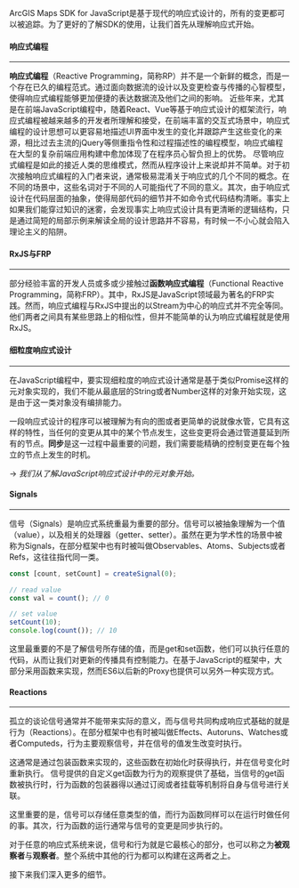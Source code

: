 
ArcGIS Maps SDK for JavaScript是基于现代的响应式设计的，所有的变更都可以被追踪。为了更好的了解SDK的使用，让我们首先从理解响应式开始。

#### 响应式编程
---
**响应式编程**（Reactive Programming，简称RP）并不是一个新鲜的概念，而是一个存在已久的编程范式。通过面向数据流的设计以及变更检查与传播的心智模型，使得响应式编程能够更加便捷的表达数据流及他们之间的影响。
近些年来，尤其是在前端JavaScript编程中，随着React、Vue等基于响应式设计的框架流行，响应式编程被越来越多的开发者所理解和接受，在前端丰富的交互式场景中，响应式编程的设计思想可以更容易地描述UI界面中发生的变化并跟踪产生这些变化的来源，相比过去主流的jQuery等侧重指令性和过程描述性的编程模型，响应式编程在大型的复杂前端应用构建中愈加体现了在程序员心智负担上的优势。
尽管响应式编程是如此的接近人类的思维模式，然而从程序设计上来说却并不简单。对于初次接触响应式编程的入门者来说，通常极易混淆关于响应式的几个不同的概念。在不同的场景中，这些名词对于不同的人可能指代了不同的意义。其次，由于响应式设计在代码层面的抽象，使得局部代码的细节并不如命令式代码结构清晰。事实上如果我们能穿过知识的迷雾，会发现事实上响应式设计具有更清晰的逻辑结构，只是通过简短的局部示例来解读全局的设计思路并不容易，有时候一不小心就会陷入理论主义的陷阱。

#### RxJS与FRP
---
部分经验丰富的开发人员或多或少接触过**函数响应式编程**（Functional Reactive Programming，简称FRP）。其中，RxJS是JavaScript领域最为著名的FRP实践。然而，响应式编程与RxJS中提出的以Stream为中心的响应式并不完全等同。他们两者之间具有某些思路上的相似性，但并不能简单的认为响应式编程就是使用RxJS。

#### 细粒度响应式设计
---
在JavaScript编程中，要实现细粒度的响应式设计通常是基于类似Promise这样的元对象实现的，我们不能从最底层的String或者Number这样的对象开始实现，这是由于这一类对象没有编排能力。

一段响应式设计的程序可以被理解为有向的图或者更简单的说就像水管，它具有这样的特性，当任何的变更从其中的某个节点发生，这些变更将会通过管道蔓延到所有的节点。**同步**是这一过程中最重要的问题，我们需要能精确的控制变更在每个独立的节点上发生的时机。


-> *我们从了解JavaScript响应式设计中的元对象开始。*
#### Signals
---
信号（Signals）是响应式系统重最为重要的部分。信号可以被抽象理解为一个值（value），以及相关的处理器（getter、setter）。虽然在更为学术性的场景中被称为Signals，在部分框架中也有时被叫做Observables、Atoms、Subjects或者Refs，这往往指代同一类。

```JavaScript
const [count, setCount] = createSignal(0);

// read value
const val = count(); // 0

// set value
setCount(10);
console.log(count()); // 10
```

这里最重要的不是了解信号所存储的值，而是get和set函数，他们可以执行任意的代码，从而让我们对更新的传播具有控制能力。在基于JavaScript的框架中，大部分采用函数来实现，然而ES6以后新的Proxy也提供可以另外一种实现方式。

#### Reactions
---
孤立的谈论信号通常并不能带来实际的意义，而与信号共同构成响应式基础的就是行为（Reactions）。在部分框架中也有时被叫做Effects、Autoruns、Watches或者Computeds，行为主要观察信号，并在信号的值发生改变时执行。

这通常是通过包装函数来实现的，这些函数在初始化时获得执行，并在信号变化时重新执行。
信号提供的自定义get函数为行为的观察提供了基础，当信号的get函数被执行时，行为函数的包装器得以通过订阅或者挂载等机制将自身与信号进行关联。

这里重要的是，信号可以存储任意类型的值，而行为函数同样可以在运行时做任何的事。其次，行为函数的运行通常与信号的变更是同步执行的。

对于任意的响应式系统来说，信号和行为就是它最核心的部分，也可以称之为**被观察者**与**观察者**。整个系统中其他的行为都可以构建在这两者之上。

接下来我们深入更多的细节。






